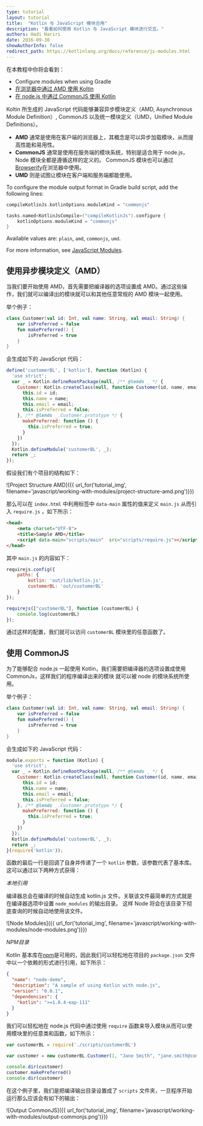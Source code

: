 ```yaml
---
type: tutorial
layout: tutorial
title:  "Kotlin 与 JavaScript 模块合用"
description: "看看如何使用 Kotlin 与 JavaScript 模块进行交互。"
authors: Hadi Hariri 
date: 2016-09-30
showAuthorInfo: false
redirect_path: https://kotlinlang.org/docs/reference/js-modules.html
---
```



在本教程中你将会看到：

* Configure modules when using Gradle
* [在浏览器中通过 AMD 使用 Koltin](#using-amd)
* [在 node.js 中通过 CommonJS 使用 Kotlin](#using-commonjs)


Koltin 所生成的 JavaScript 代码能够兼容异步模块定义（AMD, Asynchronous Module Definition）, CommonJS 以及统一模块定义（UMD，Unified Module Definitions）。

* **AMD** 通常是使用在客户端的浏览器上，其概念是可以异步加载模块，从而提高性能和易用性。
* **CommonJS** 通常是使用在服务端的模块系统，特别是适合用于 node.js，Node 模块全都是遵循这样的定义的。 CommonJS 模块也可以通过[Browserify](http://browserify.org/)在浏览器中使用。
* **UMD** 则是试图让模块在客户端和服务端都能使用。

To configure the module output format in Gradle build script, add the following lines:

<div class="multi-language-sample" data-lang="groovy">
<div class="sample" markdown="1" mode="groovy" theme="idea" data-lang="groovy">

```groovy
compileKotlinJs.kotlinOptions.moduleKind = "commonjs"

```

</div>
</div>

<div class="multi-language-sample" data-lang="kotlin">
<div class="sample" markdown="1" mode="kotlin" theme="idea" data-lang="kotlin" data-highlight-only>

```kotlin
tasks.named<KotlinJsCompile>("compileKotlinJs").configure {
    kotlinOptions.moduleKind = "commonjs"
}
```

</div>
</div>

Available values are: `plain`, `amd`, `commonjs`, `umd`.

For more information, see [JavaScript Modules](http://kotlinlang.org/docs/reference/js-modules.html).

## 使用异步模块定义（AMD）

当我们要开始使用 AMD，首先需要把编译器的选项设置成 AMD。通过这些操作，我们就可以编译出的模块就可以和其他任意常规的 AMD 模块一起使用。

举个例子：

<div class="sample" markdown="1" theme="idea" data-highlight-only>

```kotlin
class Customer(val id: Int, val name: String, val email: String) {
    var isPreferred = false
    fun makePreferred() {
        isPreferred = true
    }
}
```
</div>

会生成如下的 JavaScript 代码：

<div class="sample" markdown="1" theme="idea" mode="js">

```javascript
define('customerBL', ['kotlin'], function (Kotlin) {
  'use strict';
  var _ = Kotlin.defineRootPackage(null, /** @lends _ */ {
    Customer: Kotlin.createClass(null, function Customer(id, name, email) {
      this.id = id;
      this.name = name;
      this.email = email;
      this.isPreferred = false;
    }, /** @lends _.Customer.prototype */ {
      makePreferred: function () {
        this.isPreferred = true;
      }
    })
  });
  Kotlin.defineModule('customerBL', _);
  return _;
});
```
</div>

假设我们有个项目的结构如下：

![Project Structure AMD]({{ url_for('tutorial_img', filename='javascript/working-with-modules/project-structure-amd.png')}})


那么可以在 `index.html` 中利用标签中 `data-main` 属性的值来定义 `main.js` 从而引入 `require.js` ，如下所示：

<div class="sample" markdown="1" theme="idea" mode="xml">

```html
<head>
    <meta charset="UTF-8">
    <title>Sample AMD</title>
    <script data-main="scripts/main"  src="scripts/require.js"></script>
</head>
```
</div>

其中 `main.js` 的内容如下：

<div class="sample" markdown="1" theme="idea" mode="js">

```javascript
requirejs.config({
    paths: {
        kotlin: 'out/lib/kotlin.js',
        customerBL: 'out/customerBL'
    }
});

requirejs(["customerBL"], function (customerBL) {
    console.log(customerBL)
});
```
</div>

通过这样的配置，我们就可以访问 `customerBL` 模块里的任意函数了。


## 使用 CommonJS

为了能够配合 node.js 一起使用 Kotlin，我们需要把编译器的选项设置成使用 CommonJs，这样我们的程序编译出来的模块
就可以被 node 的模块系统所使用。

举个例子：

<div class="sample" markdown="1" theme="idea" data-highlight-only>

```kotlin
class Customer(val id: Int, val name: String, val email: String) {
    var isPreferred = false
    fun makePreferred() {
        isPreferred = true
    }
}
```
</div>

会生成如下的 JavaScript 代码：

<div class="sample" markdown="1" theme="idea" mode="js">

```javascript
module.exports = function (Kotlin) {
  'use strict';
  var _ = Kotlin.defineRootPackage(null, /** @lends _ */ {
    Customer: Kotlin.createClass(null, function Customer(id, name, email) {
      this.id = id;
      this.name = name;
      this.email = email;
      this.isPreferred = false;
    }, /** @lends _.Customer.prototype */ {
      makePreferred: function () {
        this.isPreferred = true;
      }
    })
  });
  Kotlin.defineModule('customerBL', _);
  return _;
}(require('kotlin'));

```
</div>

函数的最后一行是回调了自身并传递了一个 `kotlin` 参数，该参数代表了基本库。这可以通过以下两种方式获得：

*本地引用* 

编译器总会在编译的时候自动生成 kotlin.js 文件。关联该文件最简单的方式就是在编译器选项中设置 `node_modules` 的输出目录。
这样 Node 将会在该目录下彻底查询的时候自动地使用该文件。

![Node Modules]({{ url_for('tutorial_img', filename='javascript/working-with-modules/node-modules.png')}})

*NPM目录*

Kotlin 基本库在[npm](https://www.npmjs.com/)是可用的，因此我们可以轻松地在项目的 `package.json` 文件中以一个依赖的形式进行引用，如下所示：

<div class="sample" markdown="1" theme="idea" mode="js">

```json
{
  "name": "node-demo",
  "description": "A sample of using Kotlin with node.js",
  "version": "0.0.1",
  "dependencies": {
    "kotlin": ">=1.0.4-eap-111"
  }
}
```
</div>


我们可以轻松地在 node.js 代码中通过使用 `require` 函数来导入模块从而可以使用模块里的任意类和函数，如下所示：

<div class="sample" markdown="1" theme="idea" mode="js">

```javascript
var customerBL = require('./scripts/customerBL')

var customer = new customerBL.Customer(1, "Jane Smith", "jane.smith@company.com")

console.dir(customer)
customer.makePreferred()
console.dir(customer)
```
</div>

在这个例子里，我们是把编译输出目录设置成了 `scripts` 文件夹，一旦程序开始运行那么应该会有如下的输出：

![Output CommonJS]({{ url_for('tutorial_img', filename='javascript/working-with-modules/output-commonjs.png')}})
